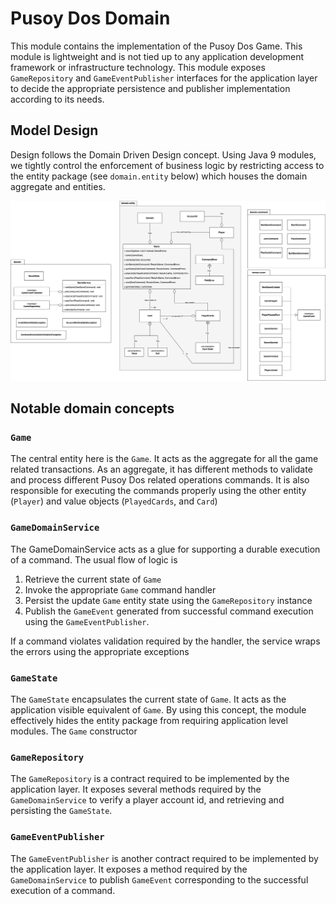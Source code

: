 # Pusoy Dos Domain

This module contains the implementation of the Pusoy Dos Game. This module is lightweight and is not tied up
to any application development framework or infrastructure technology. This module exposes `GameRepository` and 
`GameEventPublisher` interfaces for the application layer to decide the appropriate persistence and publisher 
implementation according to its needs.

## Model Design 

Design follows the Domain Driven Design concept. Using Java 9 modules, we tightly control
the enforcement of business logic by restricting access to the entity package (see `domain.entity` below) which houses
the domain aggregate and entities.

![](Pusoy_Dos_Domain.png)

## Notable domain concepts

### `Game`
The central entity here is the `Game`. It acts as the aggregate for all 
the game related transactions. As an aggregate, it has different methods to validate and process different 
Pusoy Dos related operations commands. It is also responsible for executing the commands properly using the other
entity (`Player`) and value objects (`PlayedCards`, and `Card`)

### `GameDomainService`
The GameDomainService acts as a glue for supporting a durable execution of a command. The usual flow of 
logic is

1. Retrieve the current state of `Game`
2. Invoke the appropriate `Game` command handler
3. Persist the update `Game` entity state using the `GameRepository` instance
4. Publish the `GameEvent` generated from successful command execution using the `GameEventPublisher`.

If a command violates validation required by the handler, the service wraps the errors using the appropriate exceptions

### `GameState`

The `GameState` encapsulates the current state of `Game`. It acts as the application visible equivalent of `Game`. 
By using this concept, the module effectively hides the entity package from requiring application level modules. The 
`Game` constructor 

### `GameRepository`

The `GameRepository` is a contract required to be implemented by the application layer. It exposes several methods
required by the `GameDomainService` to verify a player account id, and retrieving and persisting the `GameState`.

### `GameEventPublisher`

The `GameEventPublisher` is another contract required to be implemented by the application layer. It exposes a method
required by the `GameDomainService` to publish `GameEvent` corresponding to the successful execution of a command.


  